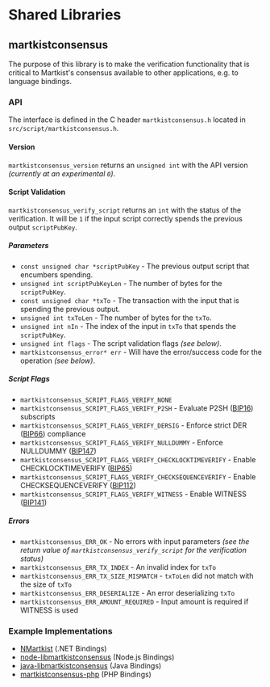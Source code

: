 Shared Libraries
================

## martkistconsensus

The purpose of this library is to make the verification functionality that is critical to Martkist's consensus available to other applications, e.g. to language bindings.

### API

The interface is defined in the C header `martkistconsensus.h` located in  `src/script/martkistconsensus.h`.

#### Version

`martkistconsensus_version` returns an `unsigned int` with the API version *(currently at an experimental `0`)*.

#### Script Validation

`martkistconsensus_verify_script` returns an `int` with the status of the verification. It will be `1` if the input script correctly spends the previous output `scriptPubKey`.

##### Parameters
- `const unsigned char *scriptPubKey` - The previous output script that encumbers spending.
- `unsigned int scriptPubKeyLen` - The number of bytes for the `scriptPubKey`.
- `const unsigned char *txTo` - The transaction with the input that is spending the previous output.
- `unsigned int txToLen` - The number of bytes for the `txTo`.
- `unsigned int nIn` - The index of the input in `txTo` that spends the `scriptPubKey`.
- `unsigned int flags` - The script validation flags *(see below)*.
- `martkistconsensus_error* err` - Will have the error/success code for the operation *(see below)*.

##### Script Flags
- `martkistconsensus_SCRIPT_FLAGS_VERIFY_NONE`
- `martkistconsensus_SCRIPT_FLAGS_VERIFY_P2SH` - Evaluate P2SH ([BIP16](https://github.com/martkist/bips/blob/master/bip-0016.mediawiki)) subscripts
- `martkistconsensus_SCRIPT_FLAGS_VERIFY_DERSIG` - Enforce strict DER ([BIP66](https://github.com/martkist/bips/blob/master/bip-0066.mediawiki)) compliance
- `martkistconsensus_SCRIPT_FLAGS_VERIFY_NULLDUMMY` - Enforce NULLDUMMY ([BIP147](https://github.com/martkist/bips/blob/master/bip-0147.mediawiki))
- `martkistconsensus_SCRIPT_FLAGS_VERIFY_CHECKLOCKTIMEVERIFY` - Enable CHECKLOCKTIMEVERIFY ([BIP65](https://github.com/martkist/bips/blob/master/bip-0065.mediawiki))
- `martkistconsensus_SCRIPT_FLAGS_VERIFY_CHECKSEQUENCEVERIFY` - Enable CHECKSEQUENCEVERIFY ([BIP112](https://github.com/martkist/bips/blob/master/bip-0112.mediawiki))
- `martkistconsensus_SCRIPT_FLAGS_VERIFY_WITNESS` - Enable WITNESS ([BIP141](https://github.com/martkist/bips/blob/master/bip-0141.mediawiki))

##### Errors
- `martkistconsensus_ERR_OK` - No errors with input parameters *(see the return value of `martkistconsensus_verify_script` for the verification status)*
- `martkistconsensus_ERR_TX_INDEX` - An invalid index for `txTo`
- `martkistconsensus_ERR_TX_SIZE_MISMATCH` - `txToLen` did not match with the size of `txTo`
- `martkistconsensus_ERR_DESERIALIZE` - An error deserializing `txTo`
- `martkistconsensus_ERR_AMOUNT_REQUIRED` - Input amount is required if WITNESS is used

### Example Implementations
- [NMartkist](https://github.com/NicolasDorier/NMartkist/blob/master/NMartkist/Script.cs#L814) (.NET Bindings)
- [node-libmartkistconsensus](https://github.com/bitpay/node-libmartkistconsensus) (Node.js Bindings)
- [java-libmartkistconsensus](https://github.com/dexX7/java-libmartkistconsensus) (Java Bindings)
- [martkistconsensus-php](https://github.com/Bit-Wasp/martkistconsensus-php) (PHP Bindings)
